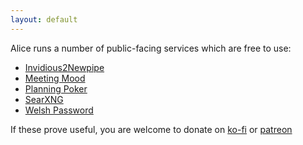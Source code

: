 ```yaml
---
layout: default
---
```


Alice runs a number of public-facing services which are free to use:

* [Invidious2Newpipe](https://invidious2newpipe.wheresalice.info/)
* [Meeting Mood](https://meeting-mood.wheresalice.info/)
* [Planning Poker](https://hatjitsu.wheresalice.info/)
* [SearXNG](https://searx.wheresalice.info)
* [Welsh Password](https://welshpassword.wheresalice.info/)

If these prove useful, you are welcome to donate on [ko-fi](https://ko-fi.com/wheresalice) or [patreon](https://www.patreon.com/wheresalice)
